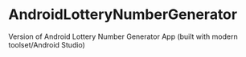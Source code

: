 # AndroidLotteryNumberGenerator
Version of Android Lottery Number Generator App (built with modern toolset/Android Studio)
